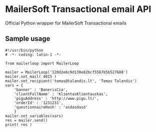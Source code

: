 


# MailerSoft Transactional email API

Official Python wrapper for MailerSoft Transactional emails

## Sample usage

	#!/usr/bin/python
	# -*- coding: latin-1 -*-

	from mailerloop import MailerLoop

	mailer = MailerLoop('120d2e6c9d130e82bcf5567b5b527680')
	mailer.set_mail( 4015 )
	mailer.set_recipient('tomas@talandis.lt', 'Tomas Talandis')
	vars = {
	    'banner' : 'BanerisCia',
	    'clientFullName' : 'KlientasKlientauskas',
	    'piguAddress' : 'http://www.pigu.lt/',
	    'orderId' : '1231231',
	    'questionnaireHash' : 'asdasdasd'
	    }
	mailer.set_variables(vars)
	res = mailer.send()
	print( res )
